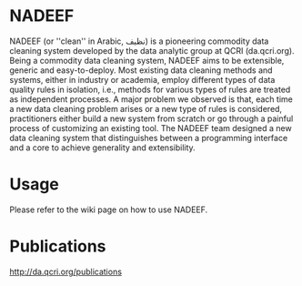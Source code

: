 NADEEF
==================

NADEEF (or ''clean'' in Arabic, نظيف) is a pioneering commodity data cleaning system developed by the data
analytic group at QCRI (da.qcri.org). Being a commodity data cleaning system, NADEEF aims to be extensible,
generic and easy-to-deploy. Most existing data cleaning methods and systems, either in industry or academia,
employ different types of data quality rules in isolation, i.e., methods for various types of rules are treated
as independent processes. A major problem we observed is that, each time a new data cleaning problem arises or
a new type of rules is considered, practitioners either build a new system from scratch or go through a painful
process of customizing an existing tool. The NADEEF team designed a new data cleaning system that distinguishes
between a programming interface and a core to achieve generality and extensibility.

 
Usage
===================

Please refer to the wiki page on how to use NADEEF.


Publications
===================

http://da.qcri.org/publications
